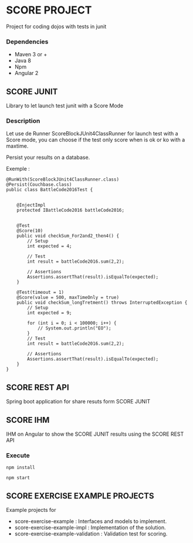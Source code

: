 # SCORE PROJECT #

Project for coding dojos with tests in junit

### Dependencies ###

* Maven 3 or +
* Java 8
* Npm
* Angular 2

## SCORE JUNIT ##

Library to let launch test junit with a Score Mode

### Description ###

Let use de Runner ScoreBlockJUnit4ClassRunner for launch test with a Score mode, you can choose if the test only score when is ok or ko with a maxtime.
 
Persist your results on a database.

Exemple :

```
@RunWith(ScoreBlockJUnit4ClassRunner.class)
@Persist(Couchbase.class)
public class BattleCode2016Test {


    @InjectImpl
    protected IBattleCode2016 battleCode2016;


    @Test
    @Score(10)
    public void checkSum_For2and2_then4() {
        // Setup
        int expected = 4;

        // Test
        int result = battleCode2016.sum(2,2);

        // Assertions
        Assertions.assertThat(result).isEqualTo(expected);
    }

    @Test(timeout = 1)
    @Score(value = 500, maxTimeOnly = true)
    public void checkSum_longTretment() throws InterruptedException {
        // Setup
        int expected = 9;

        for (int i = 0; i < 100000; i++) {
            // System.out.println("EO");
        }
        // Test
        int result = battleCode2016.sum(2,2);

        // Assertions
        Assertions.assertThat(result).isEqualTo(expected);
    }
}
```

## SCORE REST API ##

Spring boot application for share resuts form SCORE JUNIT

## SCORE IHM ##

IHM on Angular to show the SCORE JUNIT results using the SCORE REST API

### Execute ###

```
npm install
```
```
npm start
```

## SCORE EXERCISE EXAMPLE PROJECTS ##

Example projects for 
* score-exercise-example : Interfaces and models to implement.
* score-exercise-example-impl : Implementation of the solution.
* score-exercise-example-validation : Validation test for scoring.